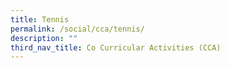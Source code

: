 ```yaml
---
title: Tennis
permalink: /social/cca/tennis/
description: ""
third_nav_title: Co Curricular Activities (CCA)
---
```

